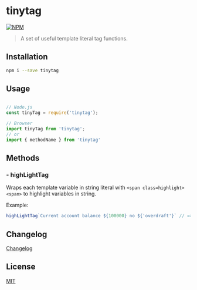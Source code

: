 # tinytag

[![NPM](https://nodei.co/npm/tinytag.png?compact=true)](https://nodei.co/npm/tinytag/)


> A set of useful template literal tag functions.


## Installation

```bash
npm i --save tinytag
```

## Usage

```JavaScript

// Node.js
const tinyTag = require('tinytag');

// Browser
import tinyTag from 'tinytag';
// or 
import { methodName } from 'tinytag'

```

Methods
-------

### - highLightTag

Wraps each template variable in string literal with `<span class=highlight> <span>`
to highlight variables in string.

Example:

```javascript
highLightTag`Current account balance ${100000} no ${'overdraft'}` // => 'Current account balance <span class=highlight> 1000000 <span> no <span class=highlight> overdraft <span>'
```

## Changelog

[Changelog](./CHANGELOG.md)

## License

[MIT](./LICENSE.txt)

